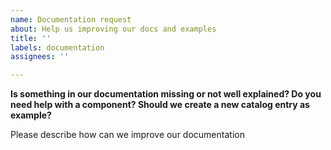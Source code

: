 ```yaml
---
name: Documentation request
about: Help us improving our docs and examples
title: ''
labels: documentation
assignees: ''

---
```


**Is something in our documentation missing or not well explained? Do you need help with a component? Should we create a new catalog entry as example?**

Please describe how can we improve our documentation
